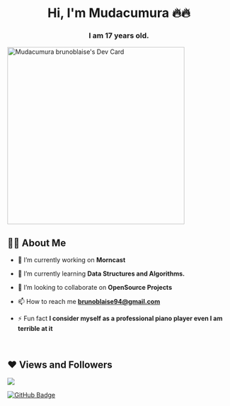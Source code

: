 

<h1 align="center">Hi, I'm Mudacumura 🔥🔥</h1>
<h3 align="center">I am 17 years old.</h3>
<a href="https://app.daily.dev/brunoblaise94"><img src="https://api.daily.dev/devcards/6fd63c2302724a74b865750c817f9092.png?r=u3e" width="400" alt="Mudacumura brunoblaise's Dev Card"/></a>



## 🙋‍♂️ About Me

- 🔭 I’m currently working on **Morncast**

- 🌱 I’m currently learning **Data Structures and Algorithms.**

- 👯 I’m looking to collaborate on **OpenSource Projects**


- 📫 How to reach me **brunoblaise94@gmail.com**

- ⚡ Fun fact **I consider myself as a professional piano player even I am terrible at it**

<br/>



## ❤ Views and Followers

<a href="https://github.com/Meghna-DAS/github-profile-views-counter">
    <img src="https://komarev.com/ghpvc/?username=brunoblaise">
</a>


<a href="https://github.com/brunoblaise?tab=followers"><img src="https://img.shields.io/github/followers/brunoblaise?label=Followers&style=social" alt="GitHub Badge"></a>
